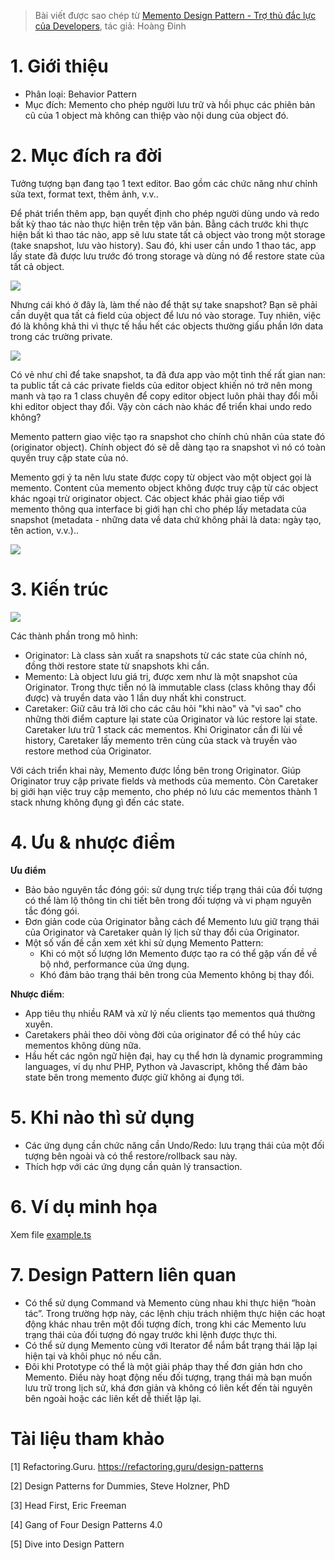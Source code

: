 > Bài viết được sao chép từ [Memento Design Pattern - Trợ thủ đắc lực của Developers](https://viblo.asia/p/memento-design-pattern-tro-thu-dac-luc-cua-developers-gGJ59BzrKX2), tác giả: Hoàng Đinh

# 1. Giới thiệu

- Phân loại: Behavior Pattern
- Mục đích: Memento cho phép người lưu trữ và hồi phục các phiên bản cũ của 1 object mà không can thiệp vào nội dung của object đó.

# 2. Mục đích ra đời

Tưởng tượng bạn đang tạo 1 text editor. Bao gồm các chức năng như chỉnh sửa text, format text, thêm ảnh, v.v..

Để phát triển thêm app, bạn quyết định cho phép người dùng undo và redo bất kỳ thao tác nào thực hiện trên tệp văn bản. Bằng cách trước khi thực hiện bất kì thao tác nào, app sẽ lưu state tất cả object vào trong một storage (take snapshot, lưu vào history). Sau đó, khi user cần undo 1 thao tác, app lấy state đã được lưu trước đó trong storage và dùng nó để restore state của tất cả object.

![](https://images.viblo.asia/42c96b7c-6c54-4692-96b9-48aab9518745.png)

Nhưng cái khó ở đây là, làm thế nào để thật sự take snapshot? Bạn sẽ phải cần duyệt qua tất cả field của object để lưu nó vào storage. Tuy nhiên, việc đó là không khả thi vì thực tế hầu hết các objects thường giấu phần lớn data trong các trường private.

![](https://images.viblo.asia/45769a82-a2b0-466c-ad2c-fb040a27f0b8.png)

Có vẻ như chỉ để take snapshot, ta đã đưa app vào một tình thế rất gian nan: ta public tất cả các private fields của editor object khiến nó trở nên mong manh và tạo ra 1 class chuyên để copy editor object luôn phải thay đổi mỗi khi editor object thay đổi. Vậy còn cách nào khác để triển khai undo redo không?

Memento pattern giao việc tạo ra snapshot cho chính chủ nhân của state đó (originator object). Chính object đó sẽ dễ dàng tạo ra snapshot vì nó có toàn quyền truy cập state của nó.

Memento gợi ý ta nên lưu state được copy từ object vào một object gọi là memento. Content của memento object không được truy cập từ các object khác ngoại trừ originator object. Các object khác phải giao tiếp với memento thông qua interface bị giới hạn chỉ cho phép lấy metadata của snapshot (metadata - những data về data chứ không phải là data: ngày tạo, tên action, v.v.)..

![](https://images.viblo.asia/5dff9554-358a-406b-b2ae-e0bef6fdc668.png)

# 3. Kiến trúc

![](https://refactoring.guru/images/patterns/diagrams/memento/structure1.png?id=4b4a42363a005b617d4df06689787385)

Các thành phần trong mô hình:

- Originator: Là class sản xuất ra snapshots từ các state của chính nó, đồng thời restore state từ snapshots khi cần.
- Memento: Là object lưu giá trị, được xem như là một snapshot của Originator. Trong thực tiễn nó là immutable class (class không thay đổi được) và truyền data vào 1 lần duy nhất khi construct.
- Caretaker: Giữ câu trả lời cho các câu hỏi "khi nào" và "vì sao" cho những thời điểm capture lại state của Originator và lúc restore lại state. Caretaker lưu trữ 1 stack các mementos. Khi Originator cần đi lùi về history, Caretaker lấy memento trên cùng của stack và truyền vào restore method của Originator.

Với cách triển khai này, Memento được lồng bên trong Originator. Giúp Originator truy cập private fields và methods của memento. Còn Caretaker bị giới hạn việc truy cập memento, cho phép nó lưu các mementos thành 1 stack nhưng không đụng gì đến các state.

# 4. Ưu & nhược điểm

**Ưu điểm**

- Bảo bảo nguyên tắc đóng gói: sử dụng trực tiếp trạng thái của đối tượng có thể làm lộ thông tin chi tiết bên trong đối tượng và vi phạm nguyên tắc đóng gói.
- Đơn giản code của Originator bằng cách để Memento lưu giữ trạng thái của Originator và Caretaker quản lý lịch sử thay đổi của Originator.
- Một số vấn đề cần xem xét khi sử dụng Memento Pattern:
  - Khi có một số lượng lớn Memento được tạo ra có thể gặp vấn đề về bộ nhớ, performance của ứng dụng.
  - Khó đảm bảo trạng thái bên trong của Memento không bị thay đổi.

**Nhược điểm**:

- App tiêu thụ nhiều RAM và xử lý nếu clients tạo mementos quá thường xuyên.
- Caretakers phải theo dõi vòng đời của originator để có thể hủy các mementos không dùng nữa.
- Hầu hết các ngôn ngữ hiện đại, hay cụ thể hơn là dynamic programming languages, ví dụ như PHP, Python và Javascript, không thể đảm bảo state bên trong memento được giữ không ai đụng tới.

# 5. Khi nào thì sử dụng

- Các ứng dụng cần chức năng cần Undo/Redo: lưu trạng thái của một đối tượng bên ngoài và có thể restore/rollback sau này.
- Thích hợp với các ứng dụng cần quản lý transaction.

# 6. Ví dụ minh họa

Xem file [example.ts](./example.ts)

# 7. Design Pattern liên quan

- Có thể sử dụng Command và Memento cùng nhau khi thực hiện “hoàn tác”. Trong trường hợp này, các lệnh chịu trách nhiệm thực hiện các hoạt động khác nhau trên một đối tượng đích, trong khi các Memento lưu trạng thái của đối tượng đó ngay trước khi lệnh được thực thi.
- Có thể sử dụng Memento cùng với Iterator để nắm bắt trạng thái lặp lại hiện tại và khôi phục nó nếu cần.
- Đôi khi Prototype có thể là một giải pháp thay thế đơn giản hơn cho Memento. Điều này hoạt động nếu đối tượng, trạng thái mà bạn muốn lưu trữ trong lịch sử, khá đơn giản và không có liên kết đến tài nguyên bên ngoài hoặc các liên kết dễ thiết lập lại.

# Tài liệu tham khảo

[1] Refactoring.Guru. https://refactoring.guru/design-patterns

[2] Design Patterns for Dummies, Steve Holzner, PhD

[3] Head First, Eric Freeman

[4] Gang of Four Design Patterns 4.0

[5] Dive into Design Pattern
